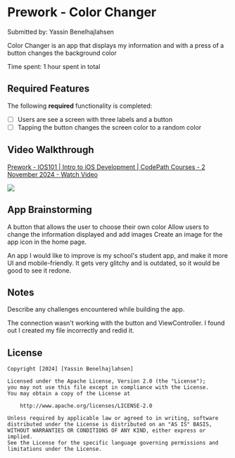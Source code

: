 # Prework - Color Changer

Submitted by: Yassin Benelhajlahsen

Color Changer is an app that displays my information and with a press of a button changes the background color 

Time spent: 1 hour spent in total

## Required Features

The following **required** functionality is completed:

- [ ] Users are see a screen with three labels and a button
- [ ] Tapping the button changes the screen color to a random color
 
## Video Walkthrough


<div>
    <a href="https://www.loom.com/share/8ca477b582eb4f08be2f002ac0761bb2">
      <p>Prework - IOS101 | Intro to iOS Development | CodePath Courses - 2 November 2024 - Watch Video</p>
    </a>
    <a href="https://www.loom.com/share/8ca477b582eb4f08be2f002ac0761bb2">
      <img style="max-width:300px;" src="https://cdn.loom.com/sessions/thumbnails/8ca477b582eb4f08be2f002ac0761bb2-e8e2cf2a3e1b8a70-full-play.gif">
    </a>
  </div>


## App Brainstorming 

A button that allows the user to choose their own color
Allow users to change the information displayed and add images
Create an image for the app icon in the home page.

An app I would like to improve is my school's student app, and make it more UI and mobile-friendly. It gets very glitchy and is outdated, so it would be good to see it redone. 


## Notes

Describe any challenges encountered while building the app.

The connection wasn't working with the button and ViewController. I found out I created my file incorrectly and redid it.

## License

    Copyright [2024] [Yassin Benelhajlahsen]

    Licensed under the Apache License, Version 2.0 (the "License");
    you may not use this file except in compliance with the License.
    You may obtain a copy of the License at

        http://www.apache.org/licenses/LICENSE-2.0

    Unless required by applicable law or agreed to in writing, software
    distributed under the License is distributed on an "AS IS" BASIS,
    WITHOUT WARRANTIES OR CONDITIONS OF ANY KIND, either express or implied.
    See the License for the specific language governing permissions and
    limitations under the License.

